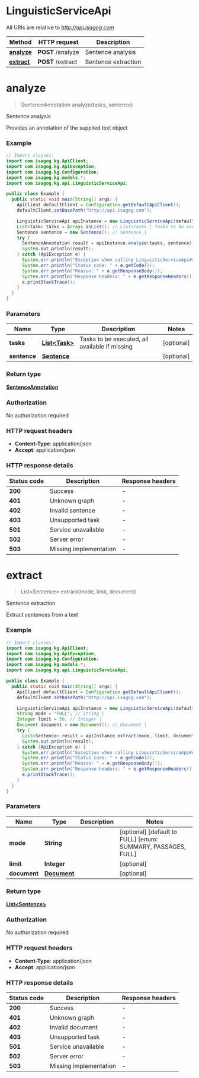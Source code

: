# LinguisticServiceApi

All URIs are relative to *http://api.isagog.com*

Method | HTTP request | Description
------------- | ------------- | -------------
[**analyze**](LinguisticServiceApi.md#analyze) | **POST** /analyze | Sentence analysis
[**extract**](LinguisticServiceApi.md#extract) | **POST** /extract | Sentence extraction


<a name="analyze"></a>
# **analyze**
> SentenceAnnotation analyze(tasks, sentence)

Sentence analysis

Provides an annotation of the supplied text object

### Example
```java
// Import classes:
import com.isagog.kg.ApiClient;
import com.isagog.kg.ApiException;
import com.isagog.kg.Configuration;
import com.isagog.kg.models.*;
import com.isagog.kg.api.LinguisticServiceApi;

public class Example {
  public static void main(String[] args) {
    ApiClient defaultClient = Configuration.getDefaultApiClient();
    defaultClient.setBasePath("http://api.isagog.com");

    LinguisticServiceApi apiInstance = new LinguisticServiceApi(defaultClient);
    List<Task> tasks = Arrays.asList(); // List<Task> | Tasks to be executed, all available if missing
    Sentence sentence = new Sentence(); // Sentence | 
    try {
      SentenceAnnotation result = apiInstance.analyze(tasks, sentence);
      System.out.println(result);
    } catch (ApiException e) {
      System.err.println("Exception when calling LinguisticServiceApi#analyze");
      System.err.println("Status code: " + e.getCode());
      System.err.println("Reason: " + e.getResponseBody());
      System.err.println("Response headers: " + e.getResponseHeaders());
      e.printStackTrace();
    }
  }
}
```

### Parameters

Name | Type | Description  | Notes
------------- | ------------- | ------------- | -------------
 **tasks** | [**List&lt;Task&gt;**](Task.md)| Tasks to be executed, all available if missing | [optional]
 **sentence** | [**Sentence**](Sentence.md)|  | [optional]

### Return type

[**SentenceAnnotation**](SentenceAnnotation.md)

### Authorization

No authorization required

### HTTP request headers

 - **Content-Type**: application/json
 - **Accept**: application/json

### HTTP response details
| Status code | Description | Response headers |
|-------------|-------------|------------------|
**200** | Success |  -  |
**401** | Unknown graph |  -  |
**402** | Invalid sentence |  -  |
**403** | Unsupported task |  -  |
**501** | Service unavailable |  -  |
**502** | Server error |  -  |
**503** | Missing implementation |  -  |

<a name="extract"></a>
# **extract**
> List&lt;Sentence&gt; extract(mode, limit, document)

Sentence extraction

Extract sentences from a text

### Example
```java
// Import classes:
import com.isagog.kg.ApiClient;
import com.isagog.kg.ApiException;
import com.isagog.kg.Configuration;
import com.isagog.kg.models.*;
import com.isagog.kg.api.LinguisticServiceApi;

public class Example {
  public static void main(String[] args) {
    ApiClient defaultClient = Configuration.getDefaultApiClient();
    defaultClient.setBasePath("http://api.isagog.com");

    LinguisticServiceApi apiInstance = new LinguisticServiceApi(defaultClient);
    String mode = "FULL"; // String | 
    Integer limit = 56; // Integer | 
    Document document = new Document(); // Document | 
    try {
      List<Sentence> result = apiInstance.extract(mode, limit, document);
      System.out.println(result);
    } catch (ApiException e) {
      System.err.println("Exception when calling LinguisticServiceApi#extract");
      System.err.println("Status code: " + e.getCode());
      System.err.println("Reason: " + e.getResponseBody());
      System.err.println("Response headers: " + e.getResponseHeaders());
      e.printStackTrace();
    }
  }
}
```

### Parameters

Name | Type | Description  | Notes
------------- | ------------- | ------------- | -------------
 **mode** | **String**|  | [optional] [default to FULL] [enum: SUMMARY, PASSAGES, FULL]
 **limit** | **Integer**|  | [optional]
 **document** | [**Document**](Document.md)|  | [optional]

### Return type

[**List&lt;Sentence&gt;**](Sentence.md)

### Authorization

No authorization required

### HTTP request headers

 - **Content-Type**: application/json
 - **Accept**: application/json

### HTTP response details
| Status code | Description | Response headers |
|-------------|-------------|------------------|
**200** | Success |  -  |
**401** | Unknown graph |  -  |
**402** | Invalid document |  -  |
**403** | Unsupported task |  -  |
**501** | Service unavailable |  -  |
**502** | Server error |  -  |
**503** | Missing implementation |  -  |

